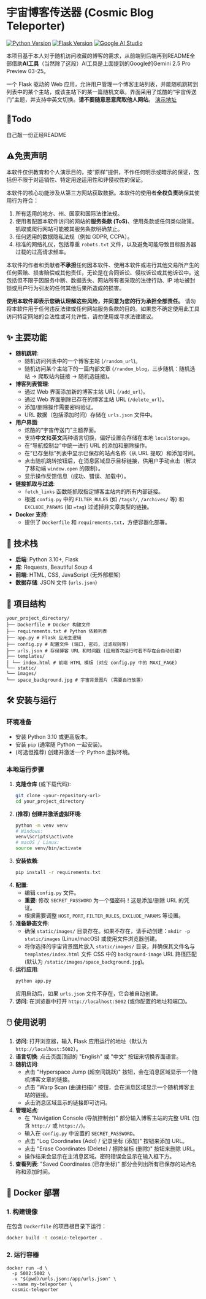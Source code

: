 # 宇宙博客传送器 (Cosmic Blog Teleporter)

[![Python Version](https://img.shields.io/badge/python-3.10+-blue.svg)](https://www.python.org/)
[![Flask Version](https://img.shields.io/badge/flask-2.x%2B-green.svg)](https://flask.palletsprojects.com/)
[![Google AI Studio](https://img.shields.io/badge/Tool-Google_AI_Studio-blue)](https://aistudio.google.com)

本项目基于本人对于随机访问收藏的博客的需求，从前端到后端再到README全部借助**AI工具**（当然除了这段）AI工具是上面提到的Google的Gemini 2.5 Pro Preview 03-25。

一个 Flask 驱动的 Web 应用，允许用户管理一个博客主站列表，并能随机跳转到列表中的某个主站，或该主站下的某一篇随机文章。界面采用了炫酷的“宇宙传送门”主题，并支持中英文切换。**请不要随意恶意爬取他人网站**。
[演示地址](http://118.178.241.214/)
## 📝Todo
自己敲一份正经README

## ⚠免责声明

本软件仅供教育和个人演示目的，按“原样”提供，不作任何明示或暗示的保证，包括但不限于对适销性、特定用途适用性和非侵权性的保证。

本软件的核心功能涉及从第三方网站获取数据。本软件的使用者**全权负责**确保其使用行为符合：

1.  所有适用的地方、州、国家和国际法律法规。
2.  使用者配置本软件访问的网站的**服务条款 (ToS)**、使用条款或任何类似政策。抓取或爬行网站可能被其服务条款明确禁止。
3.  任何适用的数据隐私法规（例如 GDPR, CCPA）。
4.  标准的网络礼仪，包括尊重 `robots.txt` 文件，以及避免可能导致目标服务器过载的过高请求频率。

本软件的作者和贡献者**不承担**任何因本软件、使用本软件或进行其他交易所产生的任何索赔、损害赔偿或其他责任，无论是在合同诉讼、侵权诉讼或其他诉讼中。这包括但不限于因服务中断、数据丢失、网站所有者采取的法律行动、IP 地址被封锁或用户行为引发的任何其他后果所造成的损害。

**使用本软件即表示您确认理解这些风险，并同意为您的行为承担全部责任。** 请勿将本软件用于任何违反法律或任何网站服务条款的目的。如果您不确定使用此工具访问特定网站的合法性或可允许性，请勿使用或寻求法律建议。

## ✨ 主要功能

*   **随机跳转**:
    *   随机访问列表中的一个博客主站 (`/random_url`)。
    *   随机访问某个主站下的一篇内部文章 (`/random_blog`，三步随机：随机选站 -> 爬取站内链接 -> 随机选链接)。
*   **博客列表管理**:
    *   通过 Web 界面添加新的博客主站 URL (`/add_url`)。
    *   通过 Web 界面删除已存在的博客主站 URL (`/delete_url`)。
    *   添加/删除操作需要密码验证。
    *   URL 数据（包括添加时间）存储在 `urls.json` 文件中。
*   **用户界面**:
    *   炫酷的“宇宙传送门”主题界面。
    *   支持**中文**和**英文**两种语言切换，偏好设置会存储在本地 `localStorage`。
    *   在“导航控制台”中统一进行 URL 的添加和删除操作。
    *   在“已存坐标”列表中显示已保存的站点名称（从 URL 提取）和添加时间。
    *   点击随机跳转按钮后，在消息区域显示目标链接，供用户手动点击（解决了移动端 `window.open` 的限制）。
    *   显示操作反馈信息（成功、错误、加载中）。
*   **链接抓取与过滤**:
    *   `fetch_links` 函数能抓取指定博客主站内的所有内部链接。
    *   根据 `config.py` 中的 `FILTER_RULES` (如 `/tags?/`, `/archives/` 等) 和 `EXCLUDE_PARAMS` (如 `=tag`) 过滤掉非文章类型的链接。
*   **Docker 支持**:
    *   提供了 `Dockerfile` 和 `requirements.txt`，方便容器化部署。

## 🚀 技术栈

*   **后端**: Python 3.10+, Flask
*   **库**: Requests, Beautiful Soup 4
*   **前端**: HTML, CSS, JavaScript (无外部框架)
*   **数据存储**: JSON 文件 (`urls.json`)

## 📁 项目结构
```
your_project_directory/
├── Dockerfile # Docker 构建文件
├── requirements.txt # Python 依赖列表
├── app.py # Flask 应用主逻辑
├── config.py # 配置文件 (端口, 密码, 过滤规则等)
├── urls.json # 存储博客 URL 和时间戳 (应用首次运行时若不存在会自动创建)
├── templates/
│ └── index.html # 前端 HTML 模板 (对应 config.py 中的 MAXI_PAGE)
└── static/
└── images/
└── space_background.jpg # 宇宙背景图片 (需要自行放置)
```


## 🛠️ 安装与运行

### 环境准备

*   安装 Python 3.10 或更高版本。
*   安装 `pip` (通常随 Python 一起安装)。
*   (可选但推荐) 创建并激活一个 Python 虚拟环境。

### 本地运行步骤

1.  **克隆仓库** (或下载代码):
    ```bash
    git clone <your-repository-url>
    cd your_project_directory
    ```
2.  **(推荐) 创建并激活虚拟环境**:
    ```bash
    python -m venv venv
    # Windows:
    venv\Scripts\activate
    # macOS / Linux:
    source venv/bin/activate
    ```
3.  **安装依赖**:
    ```bash
    pip install -r requirements.txt
    ```
4.  **配置**:
    *   编辑 `config.py` 文件。
    *   **重要**: 修改 `SECRET_PASSWORD` 为一个强密码！这是添加/删除 URL 的凭证。
    *   根据需要调整 `HOST`, `PORT`, `FILTER_RULES`, `EXCLUDE_PARAMS` 等设置。
5.  **准备静态文件**:
    *   确保 `static/images/` 目录存在。如果不存在，请手动创建：`mkdir -p static/images` (Linux/macOS) 或使用文件浏览器创建。
    *   将你选择的宇宙背景图片放入 `static/images/` 目录，并确保其文件名与 `templates/index.html` 文件 CSS 中的 `background-image` URL 路径匹配 (默认为 `/static/images/space_background.jpg`)。
6.  **运行应用**:
    ```bash
    python app.py
    ```
    应用启动后，如果 `urls.json` 文件不存在，它会被自动创建。
7.  **访问**: 在浏览器中打开 `http://localhost:5002` (或你配置的地址和端口)。

## 🖱️ 使用说明

1.  **访问**: 打开浏览器，输入 Flask 应用运行的地址（默认为 `http://localhost:5002`）。
2.  **语言切换**: 点击页面顶部的 "English" 或 "中文" 按钮来切换界面语言。
3.  **随机访问**:
    *   点击 "Hyperspace Jump (超空间跳跃)" 按钮，会在消息区域显示一个随机博客文章的链接。
    *   点击 "Warp Scan (曲速扫描)" 按钮，会在消息区域显示一个随机博客主站的链接。
    *   点击消息区域显示的链接即可访问。
4.  **管理站点**:
    *   在 "Navigation Console (导航控制台)" 部分输入博客主站的完整 URL (包含 `http://` 或 `https://`)。
    *   输入在 `config.py` 中设置的 `SECRET_PASSWORD`。
    *   点击 "Log Coordinates (Add) / 记录坐标 (添加)" 按钮来添加 URL。
    *   点击 "Erase Coordinates (Delete) / 擦除坐标 (删除)" 按钮来删除 URL。
    *   操作结果会显示在主消息区域。密码错误会显示在输入框下方。
5.  **查看列表**: "Saved Coordinates (已存坐标)" 部分会列出所有已保存的站点名称和添加时间。

## 🐳 Docker 部署

### 1. 构建镜像

在包含 `Dockerfile` 的项目根目录下运行：

```bash
docker build -t cosmic-teleporter .
```
### 2. 运行容器
```
docker run -d \
  -p 5002:5002 \
  -v "$(pwd)/urls.json:/app/urls.json" \
  --name my-teleporter \
  cosmic-teleporter
```
